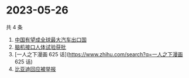 # 2023-05-26

共 4 条

<!-- BEGIN -->
<!-- 最后更新时间 Fri May 26 2023 16:11:05 GMT+0800 (China Standard Time) -->

1. [中国有望成全球最大汽车出口国](https://www.zhihu.com/search?q=中国有望成全球最大汽车出口国)
1. [脑机接口人体试验获批](https://www.zhihu.com/search?q=脑机接口人体试验获批)
1. [一人之下漫画 625 话](https://www.zhihu.com/search?q=一人之下漫画 625 话)
1. [比亚迪回应被举报](https://www.zhihu.com/search?q=比亚迪回应被举报)

<!-- END -->
